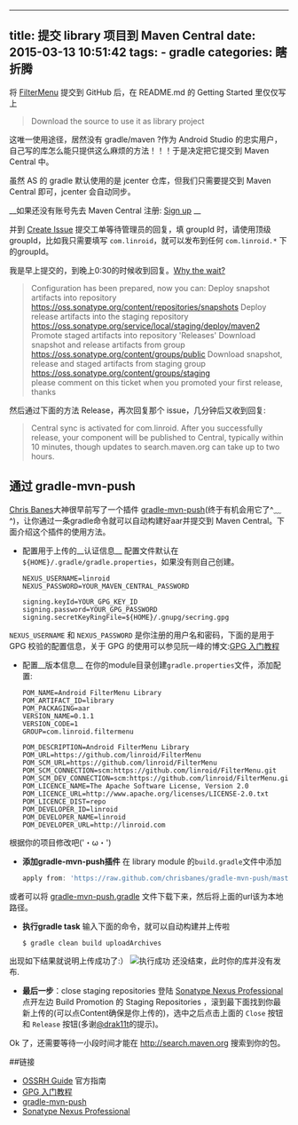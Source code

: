 
---
title: 提交 library 项目到 Maven Central
date: 2015-03-13 10:51:42
tags:
	- gradle
categories: 瞎折腾
---
  将 [FilterMenu](http://github.com/linroid/FilterMenu) 提交到 GitHub 后，在 README.md 的 Getting Started 里仅仅写上

  > Download the source to use it as library project

  这唯一使用途径，居然没有 gradle/maven ?作为 Android Studio 的忠实用户，自己写的库怎么能只提供这么麻烦的方法！！！于是决定把它提交到 Maven Central 中。
<!--more-->

虽然 AS 的 gradle 默认使用的是 jcenter 仓库，但我们只需要提交到 Maven Central 即可，jcenter 会自动同步。  

__如果还没有账号先去 Maven Central 注册: [Sign up](https://issues.sonatype.org/secure/Signup!default.jspa) __

并到 [Create Issue](https://issues.sonatype.org/secure/CreateIssue.jspa?issuetype=21&pid=10134) 提交工单等待管理员的回复，填 groupId 时，请使用顶级 groupId，比如我只需要填写 `com.linroid`，就可以发布到任何 `com.linroid.*` 下的groupId。

我是早上提交的，到晚上0:30的时候收到回复。[Why the wait?](http://central.sonatype.org/articles/2014/Feb/27/why-the-wait/)

> Configuration has been prepared, now you can:
Deploy snapshot artifacts into repository https://oss.sonatype.org/content/repositories/snapshots
Deploy release artifacts into the staging repository https://oss.sonatype.org/service/local/staging/deploy/maven2
Promote staged artifacts into repository 'Releases'
Download snapshot and release artifacts from group https://oss.sonatype.org/content/groups/public
Download snapshot, release and staged artifacts from staging group https://oss.sonatype.org/content/groups/staging  
please comment on this ticket when you promoted your first release, thanks

然后通过下面的方法 Release，再次回复那个 issue，几分钟后又收到回复:

> Central sync is activated for com.linroid. After you successfully release, your component will be published to Central, typically within 10 minutes, though updates to search.maven.org can take up to two hours.

## 通过 gradle-mvn-push

 [Chris Banes](https://chris.banes.me/)大神很早前写了一个插件 [gradle-mvn-push](https://github.com/chrisbanes/gradle-mvn-push)(终于有机会用它了^﹏^)，让你通过一条gradle命令就可以自动构建好aar并提交到 Maven Central。下面介绍这个插件的使用方法。

 - 配置用于上传的__认证信息__
  配置文件默认在` ${HOME}/.gradle/gradle.properties`，如果没有则自己创建。

	```properties
	NEXUS_USERNAME=linroid
	NEXUS_PASSWORD=YOUR_MAVEN_CENTRAL_PASSWORD

	signing.keyId=YOUR_GPG_KEY_ID
	signing.password=YOUR_GPG_PASSWORD
	signing.secretKeyRingFile=${HOME}/.gnupg/secring.gpg
	```
 `NEXUS_USERNAME` 和 `NEXUS_PASSWORD` 是你注册的用户名和密码，下面的是用于 GPG 校验的配置信息，关于 GPG 的使用可以参见阮一峰的博文:[GPG 入门教程](http://www.ruanyifeng.com/blog/2013/07/gpg.html)

 - 配置__版本信息__
   在你的module目录创建`gradle.properties`文件，添加配置:
	```
	POM_NAME=Android FilterMenu Library
	POM_ARTIFACT_ID=library
	POM_PACKAGING=aar
	VERSION_NAME=0.1.1
	VERSION_CODE=1
	GROUP=com.linroid.filtermenu

	POM_DESCRIPTION=Android FilterMenu Library
	POM_URL=https://github.com/linroid/FilterMenu
	POM_SCM_URL=https://github.com/linroid/FilterMenu
	POM_SCM_CONNECTION=scm:https://github.com/linroid/FilterMenu.git
	POM_SCM_DEV_CONNECTION=scm:https://github.com/linroid/FilterMenu.git
	POM_LICENCE_NAME=The Apache Software License, Version 2.0
	POM_LICENCE_URL=http://www.apache.org/licenses/LICENSE-2.0.txt
	POM_LICENCE_DIST=repo
	POM_DEVELOPER_ID=linroid
	POM_DEVELOPER_NAME=linroid
	POM_DEVELOPER_URL=http://linroid.com
	```
  根据你的项目修改吧('・ω・')
 
 - __添加gradle-mvn-push插件__
  在 library module 的`build.gradle`文件中添加
	```groovy
	apply from: 'https://raw.github.com/chrisbanes/gradle-mvn-push/master/gradle-mvn-push.gradle
	```
  或者可以将 [gradle-mvn-push.gradle](https://raw.githubusercontent.com/chrisbanes/gradle-mvn-push/master/gradle-mvn-push.gradle) 文件下载下来，然后将上面的url该为本地路径。

 - __执行gradle task__
  输入下面的命令，就可以自动构建并上传啦
	```bash
	$ gradle clean build uploadArchives
	```
  出现如下结果就说明上传成功了:）
	![执行成功](http://cdn.linroid.com/QQ20150313-2@2x.png)
  还没结束，此时你的库并没有发布.
  
 - __最后一步__：close staging repositories 
  登陆 [Sonatype Nexus Professional](https://oss.sonatype.org/) 点开左边 Build Promotion 的 Staging Repositories ，滚到最下面找到你最新上传的(可以点Content确保是你上传的)，选中之后点击上面的 `Close` 按钮 和 `Release` 按钮(多谢[@drak11t](http://weibo.com/drak11t)的提示)。
  
  Ok 了，还需要等待一小段时间才能在 http://search.maven.org 搜索到你的包。

##链接
 - [OSSRH Guide](http://central.sonatype.org/pages/ossrh-guide.html) 官方指南
 - [GPG 入门教程](http://www.ruanyifeng.com/blog/2013/07/gpg.html)
 - [gradle-mvn-push](https://github.com/chrisbanes/gradle-mvn-push) 
 - [Sonatype Nexus Professional](https://oss.sonatype.org/)